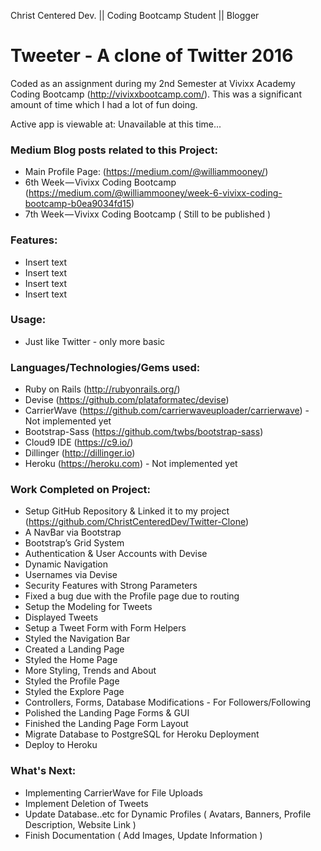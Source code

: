 Christ Centered Dev. || Coding Bootcamp Student || Blogger

# Tweeter - A clone of Twitter 2016
Coded as an assignment during my 2nd Semester at Vivixx Academy Coding Bootcamp (http://vivixxbootcamp.com/). This was a significant amount of time which I had a lot of fun doing.

Active app is viewable at: Unavailable at this time...

### Medium Blog posts related to this Project:
- Main Profile Page: (https://medium.com/@williammooney/)
- 6th Week — Vivixx Coding Bootcamp (https://medium.com/@williammooney/week-6-vivixx-coding-bootcamp-b0ea9034fd15)
- 7th Week — Vivixx Coding Bootcamp ( Still to be published )

### Features:
- Insert text
- Insert text
- Insert text
- Insert text

### Usage:
- Just like Twitter - only more basic

### Languages/Technologies/Gems used:
- Ruby on Rails (http://rubyonrails.org/)
- Devise (https://github.com/plataformatec/devise)
- CarrierWave (https://github.com/carrierwaveuploader/carrierwave) - Not implemented yet
- Bootstrap-Sass (https://github.com/twbs/bootstrap-sass)
- Cloud9 IDE (https://c9.io/)
- Dillinger (http://dillinger.io)
- Heroku (https://heroku.com) - Not implemented yet

### Work Completed on Project:
- Setup GitHub Repository & Linked it to my project (https://github.com/ChristCenteredDev/Twitter-Clone)
- A NavBar via Bootstrap 
- Bootstrap’s Grid System
- Authentication & User Accounts with Devise
- Dynamic Navigation
- Usernames via Devise
- Security Features with Strong Parameters
- Fixed a bug due with the Profile page due to routing
- Setup the Modeling for Tweets
- Displayed Tweets
- Setup a Tweet Form with Form Helpers
- Styled the Navigation Bar
- Created a Landing Page
- Styled the Home Page
- More Styling, Trends and About
- Styled the Profile Page
- Styled the Explore Page
- Controllers, Forms, Database Modifications - For Followers/Following
- Polished the Landing Page Forms & GUI
- Finished the Landing Page Form Layout
- Migrate Database to PostgreSQL for Heroku Deployment
- Deploy to Heroku

### What's Next:
- Implementing CarrierWave for File Uploads
- Implement Deletion of Tweets
- Update Database..etc for Dynamic Profiles ( Avatars, Banners, Profile Description, Website Link )
- Finish Documentation ( Add Images, Update Information )